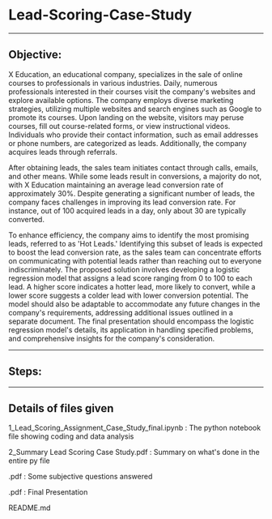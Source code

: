 # Lead-Scoring-Case-Study
_________________________
## Objective:
  X Education, an educational company, specializes in the sale of online courses to professionals in various industries. Daily, numerous professionals interested in their courses visit the company's websites and explore available options. The company employs diverse marketing strategies, utilizing multiple websites and search engines such as Google to promote its courses. Upon landing on the website, visitors may peruse courses, fill out course-related forms, or view instructional videos. Individuals who provide their contact information, such as email addresses or phone numbers, are categorized as leads. Additionally, the company acquires leads through referrals.

  After obtaining leads, the sales team initiates contact through calls, emails, and other means. While some leads result in conversions, a majority do not, with X Education maintaining an average lead conversion rate of approximately 30%. Despite generating a significant number of leads, the company faces challenges in improving its lead conversion rate. For instance, out of 100 acquired leads in a day, only about 30 are typically converted.

  To enhance efficiency, the company aims to identify the most promising leads, referred to as 'Hot Leads.' Identifying this subset of leads is expected to boost the lead conversion rate, as the sales team can concentrate efforts on communicating with potential leads rather than reaching out to everyone indiscriminately. The proposed solution involves developing a logistic regression model that assigns a lead score ranging from 0 to 100 to each lead. A higher score indicates a hotter lead, more likely to convert, while a lower score suggests a colder lead with lower conversion potential. The model should also be adaptable to accommodate any future changes in the company's requirements, addressing additional issues outlined in a separate document. The final presentation should encompass the logistic regression model's details, its application in handling specified problems, and comprehensive insights for the company's consideration.
_________________________
## Steps:
_________________________
## Details of files given

1_Lead_Scoring_Assignment_Case_Study_final.ipynb : The python notebook file showing coding and data analysis

2_Summary Lead Scoring Case Study.pdf : Summary on what's done in the entire py file

.pdf : Some subjective questions answered

.pdf : Final Presentation

README.md

